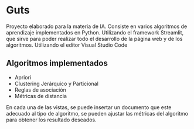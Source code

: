 <h1>Guts</h1> 
<p>Proyecto elaborado para la materia de IA. Consiste en varios algoritmos de aprendizaje implementados en Python. Utilizando el framework Streamlit, que sirve para poder realizar todo el desarrollo de la página web y de los algoritmos. Utilizando el editor Visual Studio Code<p/>

<h2>Algoritmos implementados</h2>
<ul>
  <li> Apriori
  <li> Clustering Jerárquico y Particional
  <li> Reglas de asociación
  <li> Métricas de distancia
</ul>

<p> En cada una de las vistas, se puede insertar un documento que este adecuado al tipo de algoritmo, se pueden ajustar las métricas del algoritmo para obtener los resultado deseados. </p>
